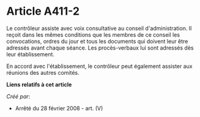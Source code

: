# Article A411-2

Le contrôleur assiste avec voix consultative au conseil d'administration. Il reçoit dans les mêmes conditions que les membres
de ce conseil les convocations, ordres du jour et tous les documents qui doivent leur être adressés avant chaque séance. Les
procès-verbaux lui sont adressés dès leur établissement.

En accord avec l'établissement, le contrôleur peut également assister aux réunions des autres comités.

**Liens relatifs à cet article**

_Créé par_:

  - Arrêté du 28 février 2008 - art. (V)
